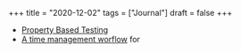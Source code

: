 +++
title = "2020-12-02"
tags = ["Journal"]
draft = false
+++

-   [Property Based Testing](https://hypothesis.readthedocs.io/en/latest/)
-   [A time management worflow](https://github.com/godbout/alfred-time) for